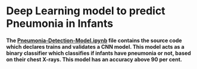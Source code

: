 # Deep Learning model to predict Pneumonia in Infants

#### The [Pneumonia-Detection-Model.ipynb](deep-learning-pneumonia-detection/Pneumonia-Detection-Model.ipynb) file contains the source code which declares trains and validates a CNN model. This model acts as a binary classifier which classifies if infants have pneumonia or not, based on their chest X-rays. This model has an accuracy above 90 per cent.  
